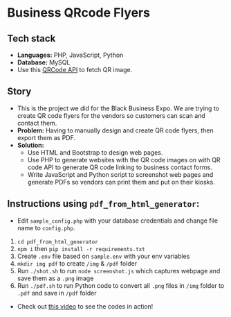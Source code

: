 # Business QRcode Flyers

## Tech stack

- **Languages:** PHP, JavaScript, Python
- **Database:** MySQL
- Use this [QRCode API](https://goqr.me/api/doc/create-qr-code/) to fetch QR image.

## Story

- This is the project we did for the Black Business Expo. We are trying to create QR code flyers for the vendors so customers can scan and contact them.
- **Problem:** Having to manually design and create QR code flyers, then export them as PDF.
- **Solution:**
  - Use HTML and Bootstrap to design web pages.
  - Use PHP to generate websites with the QR code images on with QR code API to generate QR code linking to business contact forms.
  - Write JavaScript and Python script to screenshot web pages and generate PDFs so vendors can print them and put on their kiosks.

## Instructions using `pdf_from_html_generator`:

- Edit `sample_config.php` with your database credentials and change file name to `config.php`.

1. `cd pdf_from_html_generator`
2. `npm i` then `pip install -r requirements.txt`
3. Create `.env` file based on `sample.env` with your env variables
4. `mkdir img pdf` to create `/img` & `/pdf` folder
5. Run `./shot.sh` to run `node screenshot.js` which captures webpage and save them as a `.png` image
6. Run `./pdf.sh` to run Python code to convert all `.png` files in `/img` folder to `.pdf` and save in `/pdf` folder

- Check out [this video](https://youtu.be/gUHbNZ3BtLc) to see the codes in action!
